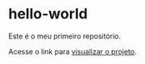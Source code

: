 # hello-world

Este é o meu primeiro repositório.

Acesse o link para [visualizar o projeto](https://guilherme-xd.github.io/hello-world/).
